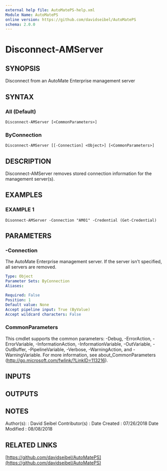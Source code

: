 ```yaml
---
external help file: AutoMatePS-help.xml
Module Name: AutoMatePS
online version: https://github.com/davidseibel/AutoMatePS
schema: 2.0.0
---
```


# Disconnect-AMServer

## SYNOPSIS
Disconnect from an AutoMate Enterprise management server

## SYNTAX

### All (Default)
```
Disconnect-AMServer [<CommonParameters>]
```

### ByConnection
```
Disconnect-AMServer [[-Connection] <Object>] [<CommonParameters>]
```

## DESCRIPTION
Disconnect-AMServer removes stored connection information for the management server(s).

## EXAMPLES

### EXAMPLE 1
```
Disonnect-AMServer -Connection "AM01" -Credential (Get-Credential)
```

## PARAMETERS

### -Connection
The AutoMate Enterprise management server.
If the server isn't specified, all servers are removed.

```yaml
Type: Object
Parameter Sets: ByConnection
Aliases:

Required: False
Position: 1
Default value: None
Accept pipeline input: True (ByValue)
Accept wildcard characters: False
```

### CommonParameters
This cmdlet supports the common parameters: -Debug, -ErrorAction, -ErrorVariable, -InformationAction, -InformationVariable, -OutVariable, -OutBuffer, -PipelineVariable, -Verbose, -WarningAction, and -WarningVariable.
For more information, see about_CommonParameters (http://go.microsoft.com/fwlink/?LinkID=113216).

## INPUTS

## OUTPUTS

## NOTES
Author(s):     : David Seibel
Contributor(s) :
Date Created   : 07/26/2018
Date Modified  : 08/08/2018

## RELATED LINKS

[https://github.com/davidseibel/AutoMatePS](https://github.com/davidseibel/AutoMatePS)

